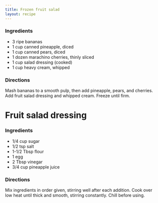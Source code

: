 ```yaml
---
title: Frozen fruit salad
layout: recipe
---
```


### Ingredients
* 3 ripe bananas
* 1 cup canned pineapple, diced
* 1 cup canned pears, diced
* 1 dozen marachino cherries, thinly sliced
* 1 cup salad dressing (cooked)
* 1 cup heavy cream, whipped

### Directions
Mash bananas to a smooth pulp, then add pineapple, pears, and cherries. Add fruit salad dressing and whipped cream. Freeze until firm.

# Fruit salad dressing
### Ingredients
* 1/4 cup sugar
* 1/2 tsp salt
* 1-1/2 Tbsp flour
* 1 egg
* 2 Tbsp vinegar
* 3/4 cup pineapple juice

### Directions
Mix ingredients in order given, stirring well after each addition. Cook over low heat until thick and smooth, stirring constantly. Chill before using.

